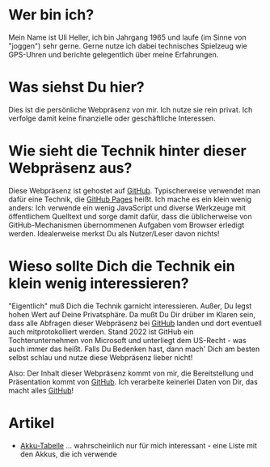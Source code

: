 Wer bin ich?
============

Mein Name ist Uli Heller, ich bin Jahrgang 1965
und laufe (im Sinne von "joggen") sehr gerne.
Gerne nutze ich dabei technisches Spielzeug wie
GPS-Uhren und berichte gelegentlich über meine
Erfahrungen.

Was siehst Du hier?
===================

Dies ist die persönliche Webpräsenz von mir.
Ich nutze sie rein privat. Ich verfolge damit
keine finanzielle oder geschäftliche Interessen.

Wie sieht die Technik hinter dieser Webpräsenz aus?
===================================================

Diese Webpräsenz ist gehostet auf [GitHub][GITHUB].
Typischerweise verwendet man dafür eine Technik,
die [GitHub Pages](https://pages.github.com) heißt.
Ich mache es ein klein wenig anders: Ich verwende ein wenig JavaScript
und diverse Werkzeuge mit öffentlichem Quelltext und sorge damit dafür,
dass die üblicherweise von GitHub-Mechanismen übernommenen Aufgaben
vom Browser erledigt werden. Idealerweise merkst Du als
Nutzer/Leser davon nichts!

Wieso sollte Dich die Technik ein klein wenig interessieren?
============================================================

"Eigentlich" muß Dich die Technik garnicht interessieren. Außer,
Du legst hohen Wert auf Deine Privatsphäre. Da mußt Du Dir drüber
im Klaren sein, dass alle Abfragen dieser Webpräsenz bei [GitHub][GITHUB]
landen und dort eventuell auch mitprotokolliert werden. Stand 2022 ist GitHub
ein Tochterunternehmen von Microsoft und unterliegt dem US-Recht - was auch
immer das heißt. Falls Du Bedenken hast, dann mach' Dich am besten selbst
schlau und nutze diese Webpräsenz lieber nicht!

Also: Der Inhalt dieser Webpräsenz kommt von mir, die Bereitstellung und Präsentation
kommt von [GitHub][GITHUB]. Ich verarbeite keinerlei Daten von Dir,
das macht alles [GitHub][GITHUB]!

[GITHUB]: https://github.com

Artikel
=======

- [Akku-Tabelle](akku-tabelle.md) ... wahrscheinlich nur für mich interessant - eine Liste mit den Akkus, die ich verwende

